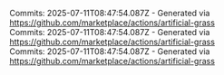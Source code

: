 Commits: 2025-07-11T08:47:54.087Z - Generated via https://github.com/marketplace/actions/artificial-grass
<br>
Commits: 2025-07-11T08:47:54.087Z - Generated via https://github.com/marketplace/actions/artificial-grass
<br>
Commits: 2025-07-11T08:47:54.087Z - Generated via https://github.com/marketplace/actions/artificial-grass
<br>
